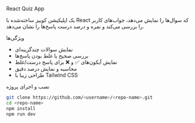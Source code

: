 React Quiz App

یک اپلیکیشن کوییز ساخته‌شده با React که سوال‌ها را نمایش می‌دهد، جواب‌های کاربر را بررسی می‌کند و نمره و درصد درست پاسخ‌ها را نشان می‌دهد.

ویژگی‌ها
- نمایش سوالات چندگزینه‌ای
- بررسی صحیح یا غلط بودن پاسخ‌ها
- نمایش آیکون‌های ✅ و ❌ برای پاسخ درست/غلط
- محاسبه و نمایش درصد دقیق
- طراحی زیبا با Tailwind CSS

 نصب و اجرای پروژه
```bash
git clone https://github.com/<username>/<repo-name>.git
cd <repo-name>
npm install
npm run dev
